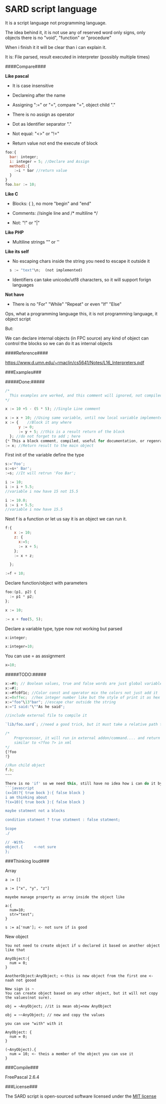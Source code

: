 SARD script language
====================

It is a script language not programming language.

The idea behind it, it is not use any of reserved word only signs, only objects there is no "void", "function" or "procedure"

When i finish it it will be clear than i can explain it.

It is: File parsed, result executed in interpreter (possibly multiple times)

####Compare####

__Like pascal__

  * It is case insensitive
  
  * Declareing after the name
  
  * Assigning ":=" or "=", compare "=", object child "."
  
  * There is no assign as operator

  * Dot as Identifier separator "."

  * Not equal: "<>" or "!="

  * Return value not end the execute of block

```javascript
foo:{
  bar: integer;
  i: integer = 5; //Declare and Assign
  method1:{
    :=i * bar //return value
  }
}
foo.bar := 10;
```

__Like C__

  * Blocks: { }, no more "begin" and "end"

  * Comments: //single line and /* multiline */

  * Not: "!"  or "|"

__Like PHP__

  * Multiline strings "" or ''

__Like its self__

  * No escaping chars inside the string you need to escape it outside it
  
  ```javascript
    s := "text"\n;  (not implemented)
  ```

  * Identifiers can take unicode/utf8 characters, so it will support forign languages

__Not have__

  * There is no "For" "While" "Repeat" or even "If" "Else"
  
  Ops, what a programming language this, it is not programming language, it object script
  
  But:
  
  We can declare internal objects (in FPC source) any kind of object can control the blocks
  so we can do it as internal objects

####Reference####

  https://www.d.umn.edu/~rmaclin/cs5641/Notes/L16_Interpreters.pdf

###Examples###

#####Done:#####
```javascript
/*
  This examples are worked, and this comment will ignored, not compiled or parsed as we say.
*/

x := 10 +5 - (5 * 5); //Single Line comment

x := x + 10; //Using same variable, until now local variable implemented
x := {    //Block it any where
      y := 0;
      := y + 5; //this is a result return of the block
  }; //do not forget to add ; here
{* This a block comment, compiled, useful for documentation, or regenrate the code *};
:= x; //Return result to the main object
```
First init of the variable define the type

```javascript
s:='Foo';
s:=s+' Bar';
:=s; //It will retrun 'Foo Bar';

i := 10;
i := i + 5.5;
//variable i now have 15 not 15.5

i := 10.0;
i := i + 5.5;
//variable i now have 15.5
```

Next f is a function or let us say it is an object we can run it.
```javascript
f:{
    x := 10;
    z: {
      x:=5;
      := x + 5;
    };
    := x + z;

  };

:=f + 10;
```
Declare function/object with parameters
```javascript
foo:(p1, p2) {
  := p1 * p2;
};

x := 10;

:= x + foo(5, 5);
```

Declare a variable type, type now not working but parsed
```javascript
x:integer;

x:integer=10;
```
You can use = as assignment
```javascript
x=10;
```

#####TODO:#####
```javascript
x:=#0; // Boolean values, true and false words are just global variables.
x:=#1;
x:=#fc0f1c; //Color const and operator mix the colors not just add it
x:=0xffec;  //hex integer number like but the style of print it as hex we need to override ToString
x:="foo"\13"bar"; //escape char outside the string
x:="I said:"\""As he said";

//include external file to compile it

`lib/foo.sard`; //need a good trick, but it must take a relative path to the current file

/*
    Preprocessor, it will run in external addon/command.... and return string into it
    similar to <?foo ?> in xml
*/
{?foo
?}

//Run child object
f.b;
~~~

There is no 'if' so we need this, still have no idea how i can do it by scanner
```javascript
(x=10)?{ true bock }:{ false block }
i am thinking about
?(x=10){ true bock }:{ false block }

maybe statment not a blocks

condition statment ? true statment : false statment;

Scope 
./

// -With-
object.{     <-not sure
};
```

###Thinking loud###

Array

    a := []

    a := ["x", "y", "z"]

    mayebe manage property as array inside the object like

    a:{
      num=10;
      str="test";
    }

    s := a['num']; <- not sure if is good

New object

    You not need to create object if u declared it based on another object like that

    AnyObject:{
      num = 0;
    }

    AnotherObject:AnyObject; <-this is new object from the first one <-naah not goood

    New sign is ~
    You can create object based on any other object, but it will not copy the values(not sure).

    obj = ~AnyObject; //it is mean obj=new AnyObject

    obj = ~~AnyObject; // new and copy the values

    you can use "with" with it

    AnyObject: {
      num = 0;
    }

    (~AnyObject).{
      num = 10; <- theis a member of the object you can use it
    }


###Compile###

FreePascal 2.6.4

###License###

The SARD script is open-sourced software licensed under the [MIT license](http://opensource.org/licenses/MIT)
